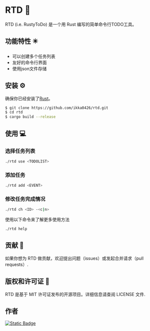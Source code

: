 # RTD 📖

RTD (i.e. RustyToDo) 是一个用 Rust 编写的简单命令行TODO工具。

## 功能特性 ✴️

- 可以创建多个任务列表
- 友好的命令行界面
- 使用json文件存储

## 安装 ⚙️

确保你已经安装了[Rust](https://www.rust-lang.org/tools/install)。

```bash
$ git clone https://github.com/ikka0426/rtd.git
$ cd rtd
$ cargo build --release
```

## 使用 💻

### 选择任务列表

```bash
./rtd use <TODOLIST>
```

### 添加任务

```bash
./rtd add <EVENT>
```

### 修改任务完成情况

```bash
./rtd ch <ID> -<c|n>
```

使用以下命令来了解更多使用方法

```bash
./rtd help
```

## 贡献 👥

如果你想为 RTD 做贡献，欢迎提出问题（issues）或发起合并请求（pull requests）.

## 版权和许可证 📝

RTD 是基于 MIT 许可证发布的开源项目。详细信息请查阅 LICENSE 文件.

## 作者

<a href="https://github.com/ikka0426"><img alt="Static Badge" src="https://img.shields.io/badge/github-ikka0426-green"></a>

